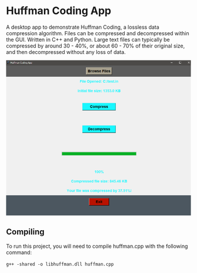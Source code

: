 # Huffman Coding App
A desktop app to demonstrate Huffman Coding, a lossless data compression algorithm. Files can be compressed and decompressed within the GUI. Written in C++ and Python. Large text files can typically be compressed by around 30 - 40%, or about 60 - 70% of their original size, and then decompressed without any loss of data.

![Screenshot](Huffman.PNG)

## Compiling

To run this project, you will need to compile huffman.cpp with the following command:

`g++ -shared -o libhuffman.dll huffman.cpp`
